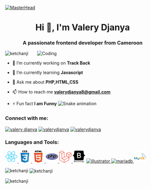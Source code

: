 [![MasterHead](https://www.trio.dev/hubfs/Imported_Blog_Media/263a75529a1752b75d64f9f21fd07c92-3-2.jpg)](https://rishavchanda.io)
<h1 align="center">Hi 👋, I'm Valery Djanya</h1>
<h3 align="center">A passionate frontend developer from Cameroon</h3>
<img align="right" alt="Coding" width="400" src="https://cdn.dribbble.com/users/1162077/screenshots/3848914/programmer.gif">

<p align="left"> <img src="https://komarev.com/ghpvc/?username=ketchanji&label=Profile%20views&color=0e75b6&style=flat" alt="ketchanji" /> </p>

- 🔭 I’m currently working on **Track Back**

- 🌱 I’m currently learning **Javascript**

- 💬 Ask me about **PHP,HTML,CSS**

- 📫 How to reach me **valerydjanya8@gmail.com**

- ⚡ Fun fact **I am Funny**
![Snake animation](https://github.com/thepiyushmalhotra/thepiyushmalhotra/blob/output/github-contribution-grid-snake.svg)
<h3 align="left">Connect with me:</h3>
<p align="left">
<a href="https://linkedin.com/in/valery djanya" target="blank"><img align="center" src="https://raw.githubusercontent.com/rahuldkjain/github-profile-readme-generator/master/src/images/icons/Social/linked-in-alt.svg" alt="valery djanya" height="30" width="40" /></a>
<a href="https://fb.com/valerydjanya" target="blank"><img align="center" src="https://raw.githubusercontent.com/rahuldkjain/github-profile-readme-generator/master/src/images/icons/Social/facebook.svg" alt="valerydjanya" height="30" width="40" /></a>
<a href="https://instagram.com/valerydjanya" target="blank"><img align="center" src="https://raw.githubusercontent.com/rahuldkjain/github-profile-readme-generator/master/src/images/icons/Social/instagram.svg" alt="valerydjanya" height="30" width="40" /></a>
</p>

<h3 align="left">Languages and Tools:</h3>
<p align="left"> <a href="https://getbootstrap.com" target="_blank" rel="noreferrer">
  <img src="https://raw.githubusercontent.com/devicons/devicon/master/icons/react/react-original.svg" alt="react" width="40" height="40"/>
  <img src="https://raw.githubusercontent.com/devicons/devicon/master/icons/css3/css3-original-wordmark.svg" alt="css3" width="40" height="40"/> </a> <a href="https://www.w3.org/html/" target="_blank" rel="noreferrer">
  <img src="https://raw.githubusercontent.com/devicons/devicon/master/icons/html5/html5-original-wordmark.svg" alt="html5" width="40" height="40"/> </a> <a href="https://www.adobe.com/in/products/illustrator.html" target="_blank" rel="noreferrer">
  <a href="https://www.php.net" target="_blank" rel="noreferrer"> <img src="https://raw.githubusercontent.com/devicons/devicon/master/icons/php/php-original.svg" alt="php" width="40" height="40"/> </a>
  <a href="https://www.php.net" target="_blank" rel="noreferrer"> <img src="https://raw.githubusercontent.com/devicons/devicon/master/icons/laravel/laravel-original.svg" alt="laravel" width="40" height="40"/> </a>
  <img src="https://raw.githubusercontent.com/devicons/devicon/master/icons/bootstrap/bootstrap-plain-wordmark.svg" alt="bootstrap" width="40" height="40"/> </a> <a href="https://www.w3schools.com/css/" target="_blank" rel="noreferrer">
  <img src="https://www.vectorlogo.zone/logos/adobe_illustrator/adobe_illustrator-icon.svg" alt="illustrator" width="40" height="40"/> </a> <a href="https://mariadb.org/" target="_blank" rel="noreferrer"> 
  <img src="https://www.vectorlogo.zone/logos/mariadb/mariadb-icon.svg" alt="mariadb" width="40" height="40"/> </a> <a href="https://www.mysql.com/" target="_blank" rel="noreferrer"> <img src="https://raw.githubusercontent.com/devicons/devicon/master/icons/mysql/mysql-original-wordmark.svg" alt="mysql" width="40" height="40"/> </a> 
 </a>
</p>

<p><img align="left" src="https://github-readme-stats.vercel.app/api/top-langs?username=ketchanji&show_icons=true&locale=en&layout=compact" alt="ketchanji" /></p>

<p>&nbsp;<img align="center" src="https://github-readme-stats.vercel.app/api?username=ketchanji&show_icons=true&locale=en" alt="ketchanji" /></p>

<p><img align="center" src="https://github-readme-streak-stats.herokuapp.com/?user=ketchanji&" alt="ketchanji" /></p>
